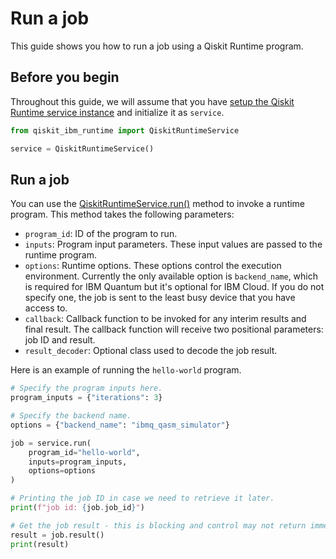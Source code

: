 # Run a job

This guide shows you how to run a job using a Qiskit Runtime program.

## Before you begin

Throughout this guide, we will assume that you have [setup the Qiskit Runtime service instance](https://qiskit.org/documentation/partners/qiskit_ibm_runtime/getting_started.html) and initialize it as `service`.

```python
from qiskit_ibm_runtime import QiskitRuntimeService

service = QiskitRuntimeService()
```

## Run a job

You can use the [QiskitRuntimeService.run()](https://qiskit.org/documentation/partners/qiskit_ibm_runtime/stubs/qiskit_ibm_runtime.QiskitRuntimeService.run.html#qiskit_ibm_runtime.QiskitRuntimeService.run) method to invoke a runtime program. This method takes the following parameters:

- `program_id`: ID of the program to run.
- `inputs`: Program input parameters. These input values are passed to the runtime program.
- `options`: Runtime options. These options control the execution environment. Currently the only available option is `backend_name`, which is required for IBM Quantum but it's optional for IBM Cloud. If you do not specify one, the job is sent to the least busy device that you have access to.
- `callback`: Callback function to be invoked for any interim results and final result. The callback function will receive two positional parameters: job ID and result.
- `result_decoder`: Optional class used to decode the job result.

Here is an example of running the `hello-world` program.

```python
# Specify the program inputs here.
program_inputs = {"iterations": 3}

# Specify the backend name.
options = {"backend_name": "ibmq_qasm_simulator"}

job = service.run(
    program_id="hello-world",
    inputs=program_inputs,
    options=options
)

# Printing the job ID in case we need to retrieve it later.
print(f"job id: {job.job_id}")

# Get the job result - this is blocking and control may not return immediately.
result = job.result()
print(result)
```

